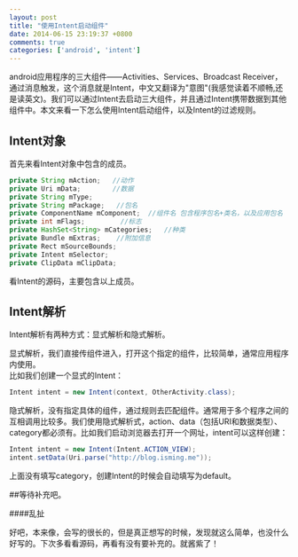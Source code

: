 ```yaml
---
layout: post
title: "使用Intent启动组件"
date: 2014-06-15 23:19:37 +0800
comments: true
categories: ['android', 'intent'] 
---
```




android应用程序的三大组件——Activities、Services、Broadcast Receiver，通过消息触发，这个消息就是Intent，中文又翻译为"意图"(我感觉读着不顺畅,还是读英文)。我们可以通过Intent去启动三大组件，并且通过Intent携带数据到其他组件中。本文来看一下怎么使用Intent启动组件，以及Intent的过滤规则。

##	Intent对象

首先来看Intent对象中包含的成员。
<!--more-->

```java
private String mAction;   //动作
private Uri mData;		  //数据
private String mType;
private String mPackage;   //包名
private ComponentName mComponent;  //组件名 包含程序包名+类名，以及应用包名
private int mFlags;			//标志
private HashSet<String> mCategories;   //种类
private Bundle mExtras;    //附加信息
private Rect mSourceBounds;
private Intent mSelector;
private ClipData mClipData;
```

看Intent的源码，主要包含以上成员。

## Intent解析

Intent解析有两种方式：显式解析和隐式解析。

显式解析，我们直接传组件进入，打开这个指定的组件，比较简单，通常应用程序内使用。		
比如我们创建一个显式的Intent：

```java
Intent intent = new Intent(context, OtherActivity.class);
```

隐式解析，没有指定具体的组件，通过规则去匹配组件。通常用于多个程序之间的互相调用比较多。我们使用隐式解析式，action、data（包括URI和数据类型）、category都必须有。比如我们启动浏览器去打开一个网址，intent可以这样创建：

```java
Intent intent = new Intent(Intent.ACTION_VIEW);
intent.setData(Uri.parse("http://blog.isming.me"));
```

上面没有填写category，创建Intent的时候会自动填写为default。


##等待补充吧。



####乱扯

好吧，本来像，会写的很长的，但是真正想写的时候，发现就这么简单，也没什么好写的。下次多看看源码，再看有没有要补充的。就酱紫了！